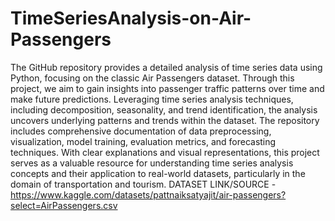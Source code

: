 # TimeSeriesAnalysis-on-Air-Passengers

The GitHub repository provides a detailed analysis of time series data using Python, focusing on the classic Air Passengers dataset. Through this project, we aim to gain insights into passenger traffic patterns over time and make future predictions. Leveraging time series analysis techniques, including decomposition, seasonality, and trend identification, the analysis uncovers underlying patterns and trends within the dataset. The repository includes comprehensive documentation of data preprocessing, visualization, model training, evaluation metrics, and forecasting techniques. With clear explanations and visual representations, this project serves as a valuable resource for understanding time series analysis concepts and their application to real-world datasets, particularly in the domain of transportation and tourism.
DATASET LINK/SOURCE -https://www.kaggle.com/datasets/pattnaiksatyajit/air-passengers?select=AirPassengers.csv
